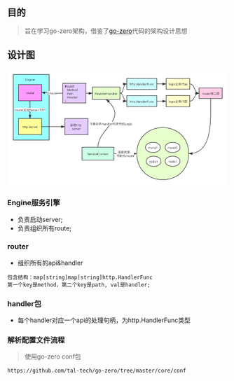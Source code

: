 ## 目的
> 旨在学习go-zero架构，借鉴了[go-zero](https://github.com/tal-tech/go-zero)代码的架构设计思想


## 设计图

 ![image](../images/Engine.png)

### Engine服务引擎
- 负责启动server;  
- 负责组织所有route;  

### router
- 组织所有的api&handler
```cassandraql
包含结构：map[string]map[string]http.HandlerFunc
第一个key是method，第二个key是path, val是handler;
```

### handler包
- 每个handler对应一个api的处理句柄，为http.HandlerFunc类型
### 解析配置文件流程  
> 使用go-zero conf包
```cassandraql
https://github.com/tal-tech/go-zero/tree/master/core/conf
```


